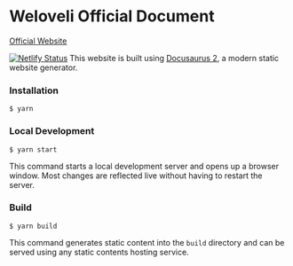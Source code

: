 # Weloveli Official Document
 [Official Website](https://weloveloli.netlify.app/)

[![Netlify Status](https://api.netlify.com/api/v1/badges/4de78118-35ce-49cd-9c4a-30097add996f/deploy-status)](https://app.netlify.com/sites/weloveloli/deploys)
This website is built using [Docusaurus 2](https://docusaurus.io/), a modern static website generator.

### Installation

```
$ yarn
```

### Local Development

```
$ yarn start
```

This command starts a local development server and opens up a browser window. Most changes are reflected live without having to restart the server.

### Build

```
$ yarn build
```

This command generates static content into the `build` directory and can be served using any static contents hosting service.

